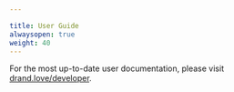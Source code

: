 ```yaml
---

title: User Guide
alwaysopen: true
weight: 40
---
```


For the most up-to-date user documentation, please visit [drand.love/developer](https://drand.love/developer/).
